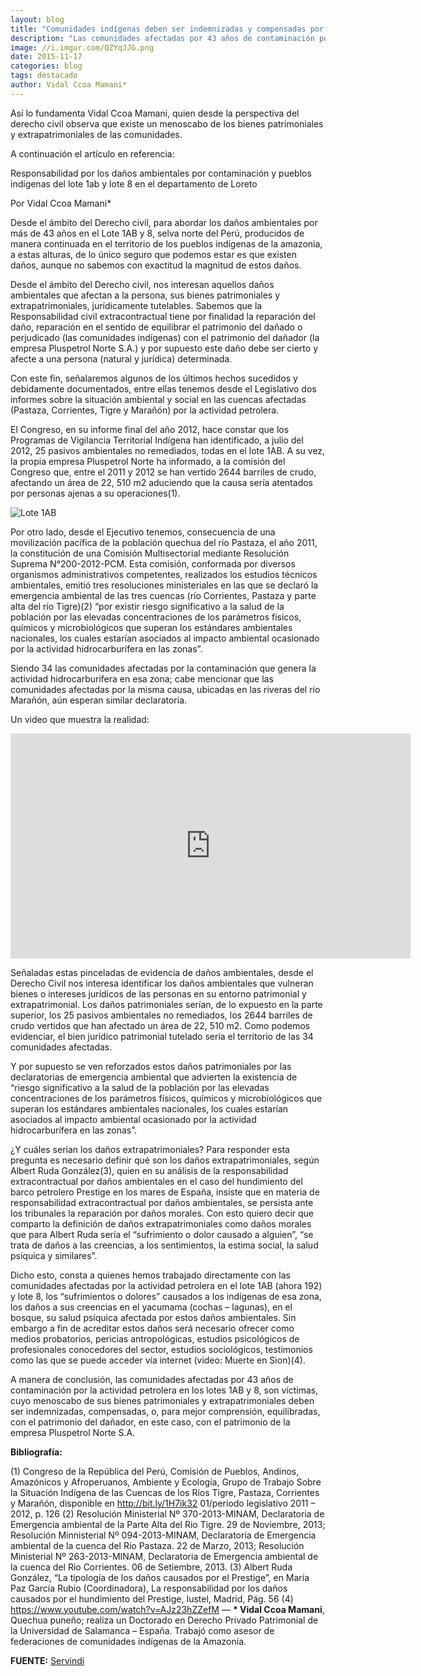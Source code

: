 ```yaml
---
layout: blog
title: "Comunidades indígenas deben ser indemnizadas y compensadas por los daños ambientales"
description: "Las comunidades afectadas por 43 años de contaminación por la actividad petrolera en los lotes 1AB y 8 'deben ser indemnizadas, compensadas, o, para mejor comprensión, equilibradas, con el patrimonio del dañador, en este caso, con el patrimonio de la empresa Pluspetrol Norte S.A.'"
image: //i.imgur.com/QZYqJJG.png
date: 2015-11-17
categories: blog
tags: destacado
author: Vidal Ccoa Mamani*
---
```


Así lo fundamenta Vidal Ccoa Mamani, quien desde la perspectiva del derecho civil observa que existe un menoscabo de los bienes patrimoniales y extrapatrimoniales de las comunidades.

A continuación el artículo en referencia:

Responsabilidad por los daños ambientales por contaminación y pueblos indígenas del lote 1ab y lote 8 en el departamento de Loreto

Por Vidal Ccoa Mamani*

Desde el ámbito del Derecho civil, para abordar los daños ambientales por más de 43 años en el Lote 1AB y 8, selva norte del Perú, producidos de manera continuada en el territorio de los pueblos indígenas de la amazonia, a estas alturas, de lo único seguro que podemos estar es que existen daños, aunque no sabemos con exactitud la magnitud de estos daños.

Desde el ámbito del Derecho civil, nos interesan aquellos daños ambientales que afectan a la persona, sus bienes patrimoniales y extrapatrimoniales, jurídicamente tutelables. Sabemos que la Responsabilidad civil extracontractual tiene por finalidad la reparación del daño, reparación en el sentido de equilibrar el patrimonio del dañado o perjudicado (las comunidades indígenas) con el patrimonio del dañador (la empresa Pluspetrol Norte S.A.) y por supuesto este daño debe ser cierto y afecte a una persona (natural y jurídica) determinada.

Con este fin, señalaremos algunos de los últimos hechos sucedidos y debidamente documentados, entre ellas tenemos desde el Legislativo dos informes sobre la situación ambiental y social en las cuencas afectadas (Pastaza, Corrientes, Tigre y Marañón) por la actividad petrolera.

El Congreso, en su informe final del año 2012, hace constar que los Programas de Vigilancia Territorial Indígena han identificado, a julio del 2012, 25 pasivos ambientales no remediados, todas en el lote 1AB. A su vez, la propia empresa Pluspetrol Norte ha informado, a la comisión del Congreso que, entre el 2011 y 2012 se han vertido 2644 barriles de crudo, afectando un área de 22, 510 m2 aduciendo que la causa sería atentados por personas ajenas a su operaciones(1).

<div class="pull-left img-content">
  <img alt="Lote 1AB" class="img-responsive" src="//i.imgur.com/9bS503D.jpg">
</div>

Por otro lado, desde el Ejecutivo tenemos, consecuencia de una movilización pacífica de la población quechua del río Pastaza, el año 2011, la constitución de una Comisión Multisectorial mediante Resolución Suprema N°200-2012-PCM. Esta comisión, conformada por diversos organismos administrativos competentes, realizados los estudios técnicos ambientales, emitió tres resoluciones ministeriales en las que se declaró la emergencia ambiental de las tres cuencas (río Corrientes, Pastaza y parte alta del río Tigre)(2) “por existir riesgo significativo a la salud de la población por las elevadas concentraciones de los parámetros físicos, químicos y microbiológicos que superan los estándares ambientales nacionales, los cuales estarían asociados al impacto ambiental ocasionado por la actividad hidrocarburífera en las zonas”.

Siendo 34 las comunidades afectadas por la contaminación que genera la actividad hidrocarburifera en esa zona; cabe mencionar que las comunidades afectadas por la misma causa, ubicadas en las riveras del río Marañón, aún esperan similar declaratoria.

Un video que muestra la realidad:

<div class="text-center">
	<iframe width="640" height="360" src="https://youtu.be/AJz23hZZefM" frameborder="0" allowfullscreen></iframe>
</div>

Señaladas estas pinceladas de evidencia de daños ambientales, desde el Derecho Civil nos interesa identificar los daños ambientales que vulneran bienes o intereses jurídicos de las personas en su entorno patrimonial y extrapatrimonial.
Los daños patrimoniales serían, de lo expuesto en la parte superior, los 25 pasivos ambientales no remediados, los 2644 barriles de crudo vertidos que han afectado un área de 22, 510 m2. Como podemos evidenciar, el bien jurídico patrimonial tutelado sería el territorio de las 34 comunidades afectadas.

Y por supuesto se ven reforzados estos daños patrimoniales por las declaratorias de emergencia ambiental que advierten la existencia de “riesgo significativo a la salud de la población por las elevadas concentraciones de los parámetros físicos, químicos y microbiológicos que superan los estándares ambientales nacionales, los cuales estarían asociados al impacto ambiental ocasionado por la actividad hidrocarburífera en las zonas”.

¿Y cuáles serían los daños extrapatrimoniales? Para responder esta pregunta es necesario definir qué son los daños extrapatrimoniales, según Albert Ruda González(3), quien en su análisis de la responsabilidad extracontractual por daños ambientales en el caso del hundimiento del barco petrolero Prestige en los mares de España, insiste que en materia de responsabilidad extracontractual por daños ambientales, se persista ante los tribunales la reparación por daños morales. Con esto quiero decir que comparto la definición de daños extrapatrimoniales como daños morales que para Albert Ruda sería el “sufrimiento o dolor causado a alguien”, “se trata de daños a las creencias, a los sentimientos, la estima social, la salud psíquica y similares”.

Dicho esto, consta a quienes hemos trabajado directamente con las comunidades afectadas por la actividad petrolera en el lote 1AB (ahora 192) y lote 8, los “sufrimientos o dolores” causados a los indígenas de esa zona, los daños a sus creencias en el yacumama (cochas – lagunas), en el bosque, su salud psíquica afectada por estos daños ambientales. Sin embargo a fin de acreditar estos daños será necesario ofrecer como medios probatorios, pericias antropológicas, estudios psicológicos de profesionales conocedores del sector, estudios sociológicos, testimonios como las que se puede acceder vía internet (video: Muerte en Sion)(4).

A manera de conclusión, las comunidades afectadas por 43 años de contaminación por la actividad petrolera en los lotes 1AB y 8, son víctimas, cuyo menoscabo de sus bienes patrimoniales y extrapatrimoniales deben ser indemnizadas, compensadas, o, para mejor comprensión, equilibradas, con el patrimonio del dañador, en este caso, con el patrimonio de la empresa Pluspetrol Norte S.A.

<b>Bibliografía:</b>

(1) Congreso de la República del Perú, Comisión de Pueblos, Andinos, Amazónicos y Afroperuanos, Ambiente y Ecología, Grupo de Trabajo Sobre la Situación Indígena de las Cuencas de los Ríos Tigre, Pastaza, Corrientes y Marañón, disponible en http://bit.ly/1H7ik32 01/periodo legislativo 2011 – 2012, p. 126
(2) Resolución Ministerial Nº 370-2013-MINAM, Declaratoria de Emergencia ambiental de la Parte Alta del Rio Tigre. 29 de Noviembre, 2013; Resolución Minnisterial Nº 094-2013-MINAM, Declaratoria de Emergencia ambiental de la cuenca del Rio Pastaza. 22 de Marzo, 2013; Resolución Ministerial Nº 263-2013-MINAM, Declaratoria de Emergencia ambiental de la cuenca del Rio Corrientes. 06 de Setiembre, 2013.
(3) Albert Ruda González, “La tipología de los daños causados por el Prestige”, en María Paz García Rubio (Coordinadora),  La responsabilidad por los daños causados por el hundimiento del Prestige, Iustel, Madrid, Pág. 56
(4) https://www.youtube.com/watch?v=AJz23hZZefM
—
<b>* Vidal Ccoa Mamani</b>, Quechua puneño; realiza un Doctorado en Derecho Privado Patrimonial de la Universidad de Salamanca – España. Trabajó como asesor de federaciones de comunidades indígenas de la Amazonía.

<b>FUENTE:</b> [Servindi](//servindi.org/actualidad/143685)

